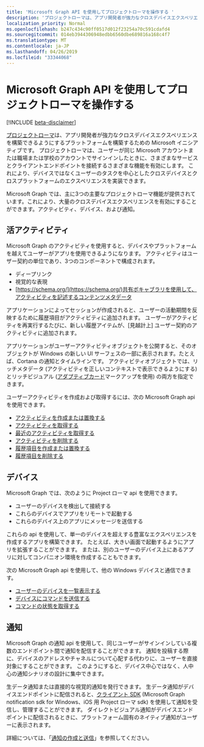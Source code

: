 ```yaml
---
title: 'Microsoft Graph API を使用してプロジェクトローマを操作する '
description: 'プロジェクトローマは、アプリ開発者が強力なクロスデバイスエクスペリエンスを構築できるようにするプラットフォームを構築するための Microsoft イニシアティブです。 プロジェクトローマは、ユーザーが同じ Microsoft アカウントまたは職場または学校のアカウントでサインインしたときに、さまざまなサービスとクライアントエンドポイントを接続するさまざまな機能を有効にします。 これにより、デバイスではなくユーザーのタスクを中心としたクロスデバイスとクロスプラットフォームのエクスペリエンスを実装できます。 '
localization_priority: Normal
ms.openlocfilehash: b247c434c90ff0517d012f23254a70c591cdafd4
ms.sourcegitcommit: 014eb3944306948edbb6560dbe689816a168c4f7
ms.translationtype: MT
ms.contentlocale: ja-JP
ms.lasthandoff: 04/26/2019
ms.locfileid: "33344068"
---
```

# <a name="use-the-microsoft-graph-api-to-work-with-project-rome"></a>Microsoft Graph API を使用してプロジェクトローマを操作する 

[!INCLUDE [beta-disclaimer](../../includes/beta-disclaimer.md)]

[プロジェクトローマ](https://developer.microsoft.com/en-us/windows/project-rome)は、アプリ開発者が強力なクロスデバイスエクスペリエンスを構築できるようにするプラットフォームを構築するための Microsoft イニシアティブです。 プロジェクトローマは、ユーザーが同じ Microsoft アカウントまたは職場または学校のアカウントでサインインしたときに、さまざまなサービスとクライアントエンドポイントを接続するさまざまな機能を有効にします。 これにより、デバイスではなくユーザーのタスクを中心としたクロスデバイスとクロスプラットフォームのエクスペリエンスを実装できます。 

Microsoft Graph では、主に3つの主要なプロジェクトローマ機能が提供されています。これにより、大量のクロスデバイスエクスペリエンスを有効にすることができます。アクティビティ、デバイス、および通知。 

## <a name="activities"></a>活アクティビティ

Microsoft Graph のアクティビティを使用すると、デバイスやプラットフォームを越えてユーザーがアプリを使用できるようになります。 アクティビティはユーザー契約の単位であり、3つのコンポーネントで構成されます。

- ディープリンク
- 視覚的な表現
- [https://schema.org/](https://schema.org/)共有ボキャブラリを使用して、アクティビティを記述するコンテンツメタデータ

アプリケーションによってセッションが作成されると、ユーザーの活動期間を反映するために履歴項目がアクティビティに追加されます。 ユーザーがアクティビティを再実行するたびに、新しい履歴アイテムが、[見越計上] ユーザー契約のアクティビティに追加されます。

アプリケーションがユーザーアクティビティオブジェクトを公開すると、そのオブジェクトが Windows の新しい UI サーフェスの一部に表示されます。たとえば、Cortana の通知とタイムラインです。 アクティビティオブジェクトでは、リッチメタデータ (アクティビティを正しいコンテキストで表示できるようにする) とリッチビジュアル ([アダプティブカード](https://adaptivecards.io/)マークアップを使用) の両方を指定できます。

ユーザーアクティビティを作成および取得するには、次の Microsoft Graph api を使用できます。

- [アクティビティを作成または置換する](../api/projectrome-put-activity.md)
- [アクティビティを取得する](../api/projectrome-get-activities.md)
- [最近のアクティビティを取得する](../api/projectrome-get-recent-activities.md)
- [アクティビティを削除する](../api/projectrome-delete-activity.md)
- [履歴項目を作成または置換する](../api/projectrome-put-historyitem.md)
- [履歴項目を削除する](../api/projectrome-delete-historyitem.md)

## <a name="devices"></a>デバイス

Microsoft Graph では、次のように Project ローマ api を使用できます。

- ユーザーのデバイスを検出して接続する
- これらのデバイスでアプリをリモートで起動する
- これらのデバイス上のアプリにメッセージを送信する

これらの api を使用して、単一のデバイスを超えする豊富なエクスペリエンスを作成するアプリを構築できます。 たとえば、大きい画面で起動するようにアプリを拡張することができます。 または、別のユーザーのデバイス上にあるアプリに対してコンパニオン環境を作成することもできます。

次の Microsoft Graph api を使用して、他の Windows デバイスと通信できます。

- [ユーザーのデバイスを一覧表示する](../api/user-list-devices.md)
- [デバイスにコマンドを送信する](../api/send-device-command.md)
- [コマンドの状態を取得する](../api/get-device-command-status.md)

## <a name="notifications"></a>通知

Microsoft Graph の通知 api を使用して、同じユーザーがサインインしている複数のエンドポイント間で通知を配信することができます。 通知を投稿する際に、デバイスのアドレスやチャネルについて心配する代わりに、ユーザーを直接対象にすることができます。 このようにすると、デバイス中心ではなく、人中心の通知シナリオの設計に集中できます。 

生データ通知または直接的な視覚的通知を発行できます。 生データ通知がデバイスエンドポイントに配信されると、[クライアント SDK](https://github.com/Microsoft/project-rome) (Microsoft Graph notification sdk for Windows、iOS 用 Project ローマ sdk) を使用して通知を受信し、管理することができます。 ダイレクトビジュアル通知がデバイスエンドポイントに配信されるときに、プラットフォーム固有のネイティブ通知がユーザーに表示されます。 

詳細については、「[通知の作成と送信](../api/projectrome-notification-post.md)」を参照してください。

